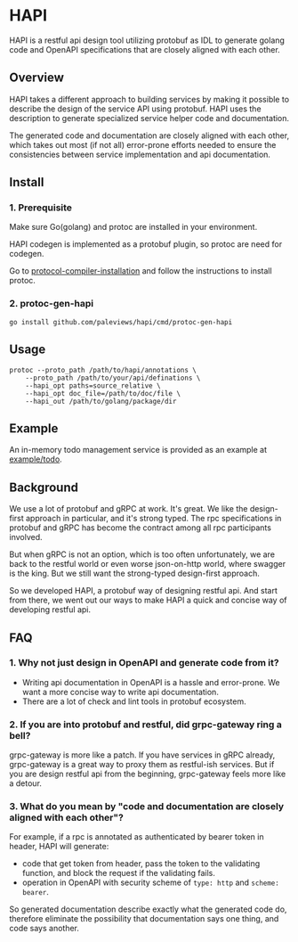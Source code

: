 # HAPI

HAPI is a restful api design tool utilizing protobuf as IDL
to generate golang code and OpenAPI specifications
that are closely aligned with each other.

## Overview

HAPI takes a different approach to building services by making it possible to
describe the design of the service API using protobuf. HAPI uses the description
to generate specialized service helper code and documentation.

The generated code and documentation are closely aligned with each other,
which takes out most (if not all) error-prone efforts needed to ensure the consistencies
between service implementation and api documentation.

## Install

### 1. Prerequisite

Make sure Go(golang) and protoc are installed in your environment.

HAPI codegen is implemented as a protobuf plugin, so protoc are need for codegen.

Go to [protocol-compiler-installation](https://github.com/protocolbuffers/protobuf#protocol-compiler-installation)
and follow the instructions to install protoc.

### 2. protoc-gen-hapi

```shell
go install github.com/paleviews/hapi/cmd/protoc-gen-hapi
```

## Usage

```shell
protoc --proto_path /path/to/hapi/annotations \
    --proto_path /path/to/your/api/definations \
    --hapi_opt paths=source_relative \
    --hapi_opt doc_file=/path/to/doc/file \
    --hapi_out /path/to/golang/package/dir
```

## Example

An in-memory todo management service is provided as an example at
[example/todo](example/todo).

## Background

We use a lot of protobuf and gRPC at work. It's great.
We like the design-first approach in particular, and it's strong typed.
The rpc specifications in protobuf and gRPC has become the contract
among all rpc participants involved.

But when gRPC is not an option, which is too often unfortunately,
we are back to the restful world or even worse json-on-http world,
where swagger is the king.
But we still want the strong-typed design-first approach.

So we developed HAPI, a protobuf way of designing restful api.
And start from there, we went out our ways to make HAPI a quick and concise
way of developing restful api.

## FAQ

### 1. Why not just design in OpenAPI and generate code from it?
- Writing api documentation in OpenAPI is a hassle and error-prone.
  We want a more concise way to write api documentation.
- There are a lot of check and lint tools in protobuf ecosystem.

### 2. If you are into protobuf and restful, did grpc-gateway ring a bell?
grpc-gateway is more like a patch. If you have services in gRPC already,
grpc-gateway is a great way to proxy them as restful-ish services. 
But if you are design restful api from the beginning, grpc-gateway feels more like a detour.

### 3. What do you mean by "code and documentation are closely aligned with each other"?
For example, if a rpc is annotated as authenticated by bearer token in header,
HAPI will generate:
- code that get token from header, pass the token to the validating function,
and block the request if the validating fails.
- operation in OpenAPI with security scheme of `type: http` and `scheme: bearer`.

So generated documentation describe exactly what the generated code do, 
therefore eliminate the possibility that documentation says one thing,
and code says another.
